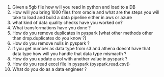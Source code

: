 1. Given a 5gb file how will you read in python and load to a DB
2. How will you bring 1000 files from oracle and what are the steps you will take to load and build a data pipeline either in aws or azure
3. what kind of data quality checks have you worked on?
4. What transformations have you done ?
5. How do you remove duplicates in pyspark [what other methods other than drop.duplicates do you know ?]
6. How do you remove nulls in pyspark ?
7. if you get number as data type from s3 and athena doesnt have that data type how will you handle that data type mismacth ? 
8. How do you update a col with another value in pyspark ?
9. How do you read excel file in pyspark (pyspark.read.csv()
11. What do you do as a data engineer ?